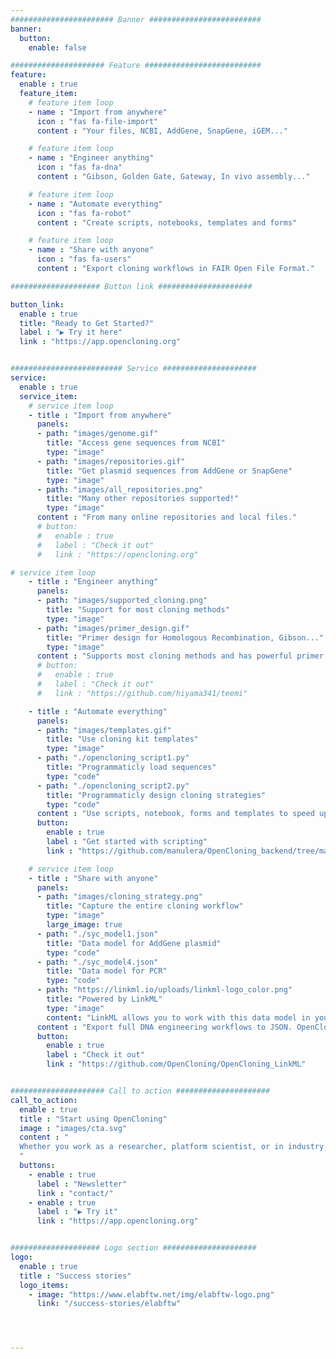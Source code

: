 ```yaml
---
####################### Banner #########################
banner:
  button:
    enable: false

##################### Feature ##########################
feature:
  enable : true
  feature_item:
    # feature item loop
    - name : "Import from anywhere"
      icon : "fas fa-file-import"
      content : "Your files, NCBI, AddGene, SnapGene, iGEM..."

    # feature item loop
    - name : "Engineer anything"
      icon : "fas fa-dna"
      content : "Gibson, Golden Gate, Gateway, In vivo assembly..."

    # feature item loop
    - name : "Automate everything"
      icon : "fas fa-robot"
      content : "Create scripts, notebooks, templates and forms"

    # feature item loop
    - name : "Share with anyone"
      icon : "fas fa-users"
      content : "Export cloning workflows in FAIR Open File Format."

#################### Button link #####################

button_link:
  enable : true
  title: "Ready to Get Started?"
  label : "▶ Try it here"
  link : "https://app.opencloning.org"


######################### Service #####################
service:
  enable : true
  service_item:
    # service item loop
    - title : "Import from anywhere"
      panels:
      - path: "images/genome.gif"
        title: "Access gene sequences from NCBI"
        type: "image"
      - path: "images/repositories.gif"
        title: "Get plasmid sequences from AddGene or SnapGene"
        type: "image"
      - path: "images/all_repositories.png"
        title: "Many other repositories supported!"
        type: "image"
      content : "From many online repositories and local files."
      # button:
      #   enable : true
      #   label : "Check it out"
      #   link : "https://opencloning.org"

# service item loop
    - title : "Engineer anything"
      panels:
      - path: "images/supported_cloning.png"
        title: "Support for most cloning methods"
        type: "image"
      - path: "images/primer_design.gif"
        title: "Primer design for Homologous Recombination, Gibson..."
        type: "image"
      content : "Supports most cloning methods and has powerful primer design capabilities."
      # button:
      #   enable : true
      #   label : "Check it out"
      #   link : "https://github.com/hiyama341/teemi"

    - title : "Automate everything"
      panels:
      - path: "images/templates.gif"
        title: "Use cloning kit templates"
        type: "image"
      - path: "./opencloning_script1.py"
        title: "Programmaticly load sequences"
        type: "code"
      - path: "./opencloning_script2.py"
        title: "Programmaticly design cloning strategies"
        type: "code"
      content : "Use scripts, notebook, forms and templates to speed up design"
      button:
        enable : true
        label : "Get started with scripting"
        link : "https://github.com/manulera/OpenCloning_backend/tree/master/examples/scripting"

    # service item loop
    - title : "Share with anyone"
      panels:
      - path: "images/cloning_strategy.png"
        title: "Capture the entire cloning workflow"
        type: "image"
        large_image: true
      - path: "./syc_model1.json"
        title: "Data model for AddGene plasmid"
        type: "code"
      - path: "./syc_model4.json"
        title: "Data model for PCR"
        type: "code"
      - path: "https://linkml.io/uploads/linkml-logo_color.png"
        title: "Powered by LinkML"
        type: "image"
        content: "LinkML allows you to work with this data model in your stack of choice: Python, SQL, RDF, JSON Schema, TypeScript, etc."
      content : "Export full DNA engineering workflows to JSON. OpenCloning uses a simple interoperable data model developed with [LinkML](https://linkml.io/)."
      button:
        enable : true
        label : "Check it out"
        link : "https://github.com/OpenCloning/OpenCloning_LinkML"


##################### Call to action #####################
call_to_action:
  enable : true
  title : "Start using OpenCloning"
  image : "images/cta.svg"
  content : "
  Whether you work as a researcher, platform scientist, or in industry, OpenCloning can help you with DNA engineering.
  "
  buttons:
    - enable : true
      label : "Newsletter"
      link : "contact/"
    - enable : true
      label : "▶ Try it"
      link : "https://app.opencloning.org"


#################### Logo section #####################
logo:
  enable : true
  title : "Success stories"
  logo_items:
    - image: "https://www.elabftw.net/img/elabftw-logo.png"
      link: "/success-stories/elabftw"




---
```


